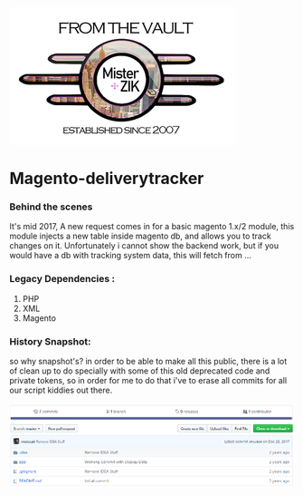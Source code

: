 ![alt text](from-the-vault-misterzik.png "FROM THE VAULT")

# Magento-deliverytracker


### Behind the scenes

It's mid 2017, A new request comes in for a basic magento 1.x/2 module, this module injects a new table inside magento db, and allows you to track changes on it. Unfortunately i cannot show the backend work, but if you would have a db with tracking system data, this will fetch from ...

### Legacy Dependencies :

1) PHP
2) XML
3) Magento


### History Snapshot:

so why snapshot's? in order to be able to make all this public, there is a lot of clean up to do specially with some of this old deprecated code and private tokens, so in order for me to do that i've to erase all commits for all our script kiddies out there.

![alt text](history.png "FROM THE VAULT - RSSXFeed")